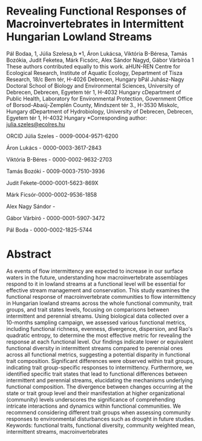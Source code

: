 # Revealing Functional Responses of Macroinvertebrates in Intermittent Hungarian Lowland Streams

Pál Bodaa, 1, Júlia Szelesa,b *1, Áron Lukácsa, Viktória B-Béresa, Tamás Bozókia, Judit Feketea, Márk Ficsórc, Alex Sándor Nagyd, Gábor Várbíróa
1 These authors contributed equally to this work.
aHUN-REN Centre for Ecological Research, Institute of Aquatic Ecology, Department of Tisza Research, 18/c Bem tér, H-4026 Debrecen, Hungary
bPál Juhász-Nagy Doctoral School of Biology and Environmental Sciences, University of Debrecen, Debrecen, Egyetem tér 1, H-4032 Hungary
cDepartment of Public Health, Laboratory for Environmental Protection, Government Office of Borsod-Abaúj-Zemplén County, Mindszent tér 3., H-3530 Miskolc, Hungary
dDepartment of Hydrobiology, University of Debrecen, Debrecen, Egyetem tér 1, H-4032 Hungary
*Corresponding author: julia.szeles@ecolres.hu

ORCID
Júlia Szeles - 0009-0004-9571-6200

Áron Lukács - 0000-0003-3617-2843

Viktória B-Béres - 0000-0002-9632-2703

Tamás Bozóki - 0009-0003-7510-3936

Judit Fekete-0000-0001-5623-869X

Márk Ficsór-0000-0002-9536-1858

Alex Nagy Sándor - 

Gábor Várbíró - 0000-0001-5907-3472

Pál Boda - 0000-0002-1825-5744

# Abstract
As events of flow intermittency are expected to increase in our surface waters in the future, understanding how macroinvertebrate assemblages respond to it in lowland streams at a functional level will be essential for effective stream management and conservation. This study examines the functional response of macroinvertebrate communities to flow intermittency in Hungarian lowland streams across the whole functional community, trait groups, and trait states levels, focusing on comparisons between intermittent and perennial streams. Using biological data collected over a 10-months sampling campaign, we assessed various functional metrics, including functional richness, evenness, divergence, dispersion, and Rao's quadratic entropy, to determine the most effective metric for revealing the response at each functional level.  Our findings indicate lower or equivalent functional diversity in intermittent streams compared to perennial ones across all functional metrics, suggesting a potential disparity in functional trait composition. Significant differences were observed within trait groups, indicating trait group-specific responses to intermittency. Furthermore, we identified specific trait states  that lead to functional differences between intermittent and perennial streams, elucidating the mechanisms underlying functional composition. The divergence between changes occurring at the state or trait group level and their manifestation at higher organizational (community) levels underscores the significance of comprehending intricate interactions and dynamics within functional communities.  We recommend considering different trait groups when assessing community responses to environmental disturbances such as drought in future studies. 
Keywords: functional traits, functional diversity, community weighted mean, intermittent streams, macroinvertebrates

